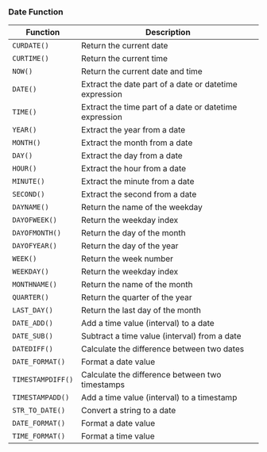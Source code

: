 ### Date Function

| Function          | Description                                            |
|-------------------|--------------------------------------------------------|
| `CURDATE()`       | Return the current date                                |
| `CURTIME()`       | Return the current time                                |
| `NOW()`           | Return the current date and time                       |
| `DATE()`          | Extract the date part of a date or datetime expression |
| `TIME()`          | Extract the time part of a date or datetime expression |
| `YEAR()`          | Extract the year from a date                           |
| `MONTH()`         | Extract the month from a date                          |
| `DAY()`           | Extract the day from a date                            |
| `HOUR()`          | Extract the hour from a date                           |
| `MINUTE()`        | Extract the minute from a date                         |
| `SECOND()`        | Extract the second from a date                         |
| `DAYNAME()`       | Return the name of the weekday                         |
| `DAYOFWEEK()`     | Return the weekday index                               |
| `DAYOFMONTH()`    | Return the day of the month                            |
| `DAYOFYEAR()`     | Return the day of the year                             |
| `WEEK()`          | Return the week number                                 |
| `WEEKDAY()`       | Return the weekday index                               |
| `MONTHNAME()`     | Return the name of the month                           |
| `QUARTER()`       | Return the quarter of the year                         |
| `LAST_DAY()`      | Return the last day of the month                       |
| `DATE_ADD()`      | Add a time value (interval) to a date                  |
| `DATE_SUB()`      | Subtract a time value (interval) from a date           |
| `DATEDIFF()`      | Calculate the difference between two dates             |
| `DATE_FORMAT()`   | Format a date value                                    |
| `TIMESTAMPDIFF()` | Calculate the difference between two timestamps        |
| `TIMESTAMPADD()`  | Add a time value (interval) to a timestamp             |
| `STR_TO_DATE()`   | Convert a string to a date                             |
| `DATE_FORMAT()`   | Format a date value                                    |
| `TIME_FORMAT()`   | Format a time value                                    |

    